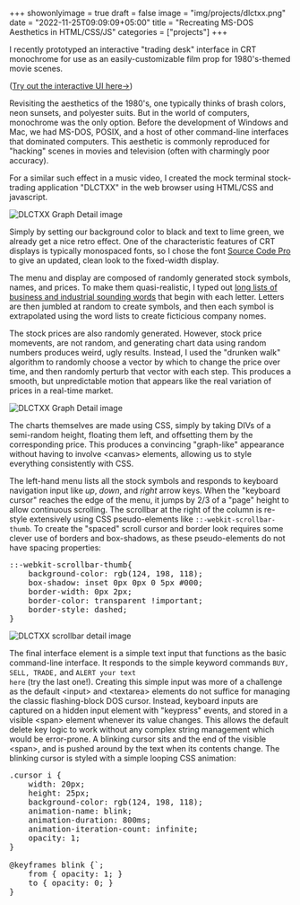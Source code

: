 +++
showonlyimage = true
draft = false
image = "img/projects/dlctxx.png"
date = "2022-11-25T09:09:09+05:00"
title = "Recreating MS-DOS Aesthetics in HTML/CSS/JS"
categories = ["projects"]
+++

I recently prototyped an interactive "trading desk" interface in CRT monochrome for use as an easily-customizable film prop for 1980's-themed movie scenes.

<!--more-->

(<a href="https://matthewcieplak.com/dlctxx" target="_blank">Try out the interactive UI here&rarr;</a>)


Revisiting the aesthetics of the 1980's, one typically thinks of brash colors, neon sunsets, and polyester suits. But in the world of computers, monochrome was the only option. Before the development of Windows and Mac, we had MS-DOS, POSIX, and a host of other command-line interfaces that dominated computers. This aesthetic is commonly reproduced for "hacking" scenes in movies and television (often with charmingly poor accuracy). 

For a similar such effect in a music video, I created the mock terminal stock-trading application "DLCTXX" in the web browser using HTML/CSS and javascript.

![DLCTXX Graph Detail image](/img/projects/dlctxx.png)

Simply by setting our background color to black and text to lime green, we already get a nice retro effect. One of the characteristic features of CRT displays is typically monospaced fonts, so I chose the font <a href="https://fonts.google.com/specimen/Source+Code+Pro" target="_new">Source Code Pro</a> to give an updated, clean look to the fixed-width display.

The menu and display are composed of randomly generated stock symbols, names, and prices. To make them quasi-realistic, I typed out <a href="https://matthewcieplak.com/dlctxx/dialectixx.js">long lists of business and industrial sounding words</a> that begin with each letter. Letters are then jumbled at random to create symbols, and then each symbol is extrapolated using the word lists to create ficticious company nomes.

The stock prices are also randomly generated. However, stock price momevents, are not random, and generating chart data using random numbers produces weird, ugly results. Instead, I used the "drunken walk" algorithm to randomly choose a vector by which to change the price over time, and then randomly perturb that vector with each step. This produces a smooth, but unpredictable motion that appears like the real variation of prices in a real-time market.

![DLCTXX Graph Detail image](/img/projects/dlctxx-graph.png)

The charts themselves are made using CSS, simply by taking DIVs of a semi-random height, floating them left, and offsetting them by the corresponding price. This produces a convincing "graph-like" appearance without having to involve &lt;canvas&gt; elements, allowing us to style everything consistently with CSS.

The left-hand menu lists all the stock symbols and responds to keyboard navigation input like *up*, *down*, and *right* arrow keys. When the "keyboard cursor" reaches the edge of the menu, it jumps by 2/3 of a "page" height to allow continuous scrolling. The scrollbar at the right of the column is re-style extensively using CSS pseudo-elements like <code>::-webkit-scrollbar-thumb</code>. To create the "spaced" scroll cursor and border look requires some clever use of borders and box-shadows, as these pseudo-elements do not have spacing properties:

<pre>
::-webkit-scrollbar-thumb{
    background-color: rgb(124, 198, 118);
    box-shadow: inset 0px 0px 0 5px #000;
    border-width: 0px 2px;
    border-color: transparent !important;
    border-style: dashed;
}
</pre>

![DLCTXX scrollbar detail image](/img/projects/dlctxx-detail1.png)

The final interface element is a simple text input that functions as the basic command-line interface. It responds to the simple keyword commands <code>BUY, SELL, TRADE,</code> and <code>ALERT your text here</code> (try the last one!). Creating this simple input was more of a challenge as the default &lt;input&gt; and &lt;textarea&gt; elements do not suffice for managing the classic flashing-block DOS cursor. Instead, keyboard inputs are captured on a hidden input element with "keypress" events, and stored in  a visible &lt;span&gt; element whenever its value changes. This allows the default delete key logic to work without any complex string management which would be error-prone. A blinking cursor sits and the end of the visible &lt;span&gt;, and is pushed around by the text when its contents change. The blinking cursor is styled with a simple looping CSS animation:

<pre>
.cursor	i {
	width: 20px;
	height: 25px;
	background-color: rgb(124, 198, 118);
	animation-name: blink;
	animation-duration: 800ms;
	animation-iteration-count: infinite;
	opacity: 1;
}

@keyframes blink {`;
	from { opacity: 1; }
	to { opacity: 0; }
}
</pre>